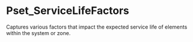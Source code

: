 # Pset_ServiceLifeFactors

Captures various factors that impact the expected service life of elements within the system or zone.
